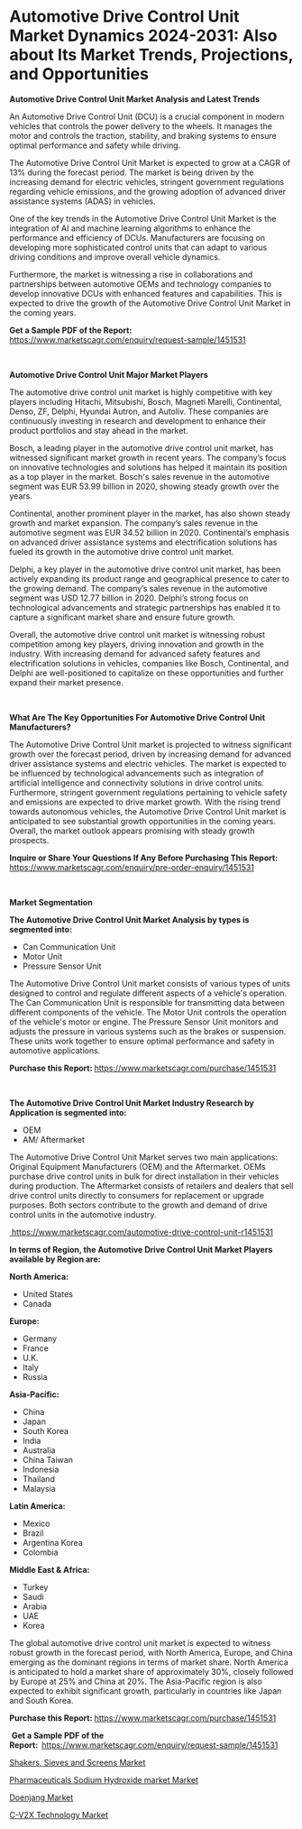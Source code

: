 <p><h1>Automotive Drive Control Unit Market Dynamics 2024-2031: Also about Its Market Trends, Projections, and Opportunities</h1></p><p><strong>Automotive Drive Control Unit Market Analysis and Latest Trends</strong></p>
<p><p>An Automotive Drive Control Unit (DCU) is a crucial component in modern vehicles that controls the power delivery to the wheels. It manages the motor and controls the traction, stability, and braking systems to ensure optimal performance and safety while driving.</p><p>The Automotive Drive Control Unit Market is expected to grow at a CAGR of 13% during the forecast period. The market is being driven by the increasing demand for electric vehicles, stringent government regulations regarding vehicle emissions, and the growing adoption of advanced driver assistance systems (ADAS) in vehicles.</p><p>One of the key trends in the Automotive Drive Control Unit Market is the integration of AI and machine learning algorithms to enhance the performance and efficiency of DCUs. Manufacturers are focusing on developing more sophisticated control units that can adapt to various driving conditions and improve overall vehicle dynamics.</p><p>Furthermore, the market is witnessing a rise in collaborations and partnerships between automotive OEMs and technology companies to develop innovative DCUs with enhanced features and capabilities. This is expected to drive the growth of the Automotive Drive Control Unit Market in the coming years.</p></p>
<p><strong>Get a Sample PDF of the Report:&nbsp;</strong> <a href="https://www.marketscagr.com/enquiry/request-sample/1451531">https://www.marketscagr.com/enquiry/request-sample/1451531</a></p>
<p>&nbsp;</p>
<p><strong>Automotive Drive Control Unit Major Market Players</strong></p>
<p><p>The automotive drive control unit market is highly competitive with key players including Hitachi, Mitsubishi, Bosch, Magneti Marelli, Continental, Denso, ZF, Delphi, Hyundai Autron, and Autoliv. These companies are continuously investing in research and development to enhance their product portfolios and stay ahead in the market.</p><p>Bosch, a leading player in the automotive drive control unit market, has witnessed significant market growth in recent years. The company’s focus on innovative technologies and solutions has helped it maintain its position as a top player in the market. Bosch's sales revenue in the automotive segment was EUR 53.99 billion in 2020, showing steady growth over the years.</p><p>Continental, another prominent player in the market, has also shown steady growth and market expansion. The company’s sales revenue in the automotive segment was EUR 34.52 billion in 2020. Continental’s emphasis on advanced driver assistance systems and electrification solutions has fueled its growth in the automotive drive control unit market.</p><p>Delphi, a key player in the automotive drive control unit market, has been actively expanding its product range and geographical presence to cater to the growing demand. The company’s sales revenue in the automotive segment was USD 12.77 billion in 2020. Delphi’s strong focus on technological advancements and strategic partnerships has enabled it to capture a significant market share and ensure future growth.</p><p>Overall, the automotive drive control unit market is witnessing robust competition among key players, driving innovation and growth in the industry. With increasing demand for advanced safety features and electrification solutions in vehicles, companies like Bosch, Continental, and Delphi are well-positioned to capitalize on these opportunities and further expand their market presence.</p></p>
<p>&nbsp;</p>
<p><strong>What Are The Key Opportunities For Automotive Drive Control Unit Manufacturers?</strong></p>
<p><p>The Automotive Drive Control Unit market is projected to witness significant growth over the forecast period, driven by increasing demand for advanced driver assistance systems and electric vehicles. The market is expected to be influenced by technological advancements such as integration of artificial intelligence and connectivity solutions in drive control units. Furthermore, stringent government regulations pertaining to vehicle safety and emissions are expected to drive market growth. With the rising trend towards autonomous vehicles, the Automotive Drive Control Unit market is anticipated to see substantial growth opportunities in the coming years. Overall, the market outlook appears promising with steady growth prospects.</p></p>
<p><strong>Inquire or Share Your Questions If Any Before Purchasing This Report:</strong> <a href="https://www.marketscagr.com/enquiry/pre-order-enquiry/1451531">https://www.marketscagr.com/enquiry/pre-order-enquiry/1451531</a></p>
<p>&nbsp;</p>
<p><strong>Market Segmentation</strong></p>
<p><strong>The Automotive Drive Control Unit Market Analysis by types is segmented into:</strong></p>
<p><ul><li>Can Communication Unit</li><li>Motor Unit</li><li>Pressure Sensor Unit</li></ul></p>
<p><p>The Automotive Drive Control Unit market consists of various types of units designed to control and regulate different aspects of a vehicle's operation. The Can Communication Unit is responsible for transmitting data between different components of the vehicle. The Motor Unit controls the operation of the vehicle's motor or engine. The Pressure Sensor Unit monitors and adjusts the pressure in various systems such as the brakes or suspension. These units work together to ensure optimal performance and safety in automotive applications.</p></p>
<p><strong>Purchase this Report:&nbsp;</strong><a href="https://www.marketscagr.com/purchase/1451531">https://www.marketscagr.com/purchase/1451531</a></p>
<p>&nbsp;</p>
<p><strong>The Automotive Drive Control Unit Market Industry Research by Application is segmented into:</strong></p>
<p><ul><li>OEM</li><li>AM/ Aftermarket</li></ul></p>
<p><p>The Automotive Drive Control Unit Market serves two main applications: Original Equipment Manufacturers (OEM) and the Aftermarket. OEMs purchase drive control units in bulk for direct installation in their vehicles during production. The Aftermarket consists of retailers and dealers that sell drive control units directly to consumers for replacement or upgrade purposes. Both sectors contribute to the growth and demand of drive control units in the automotive industry.</p></p>
<p><a href="https://www.marketscagr.com/automotive-drive-control-unit-r1451531">&nbsp;https://www.marketscagr.com/automotive-drive-control-unit-r1451531</a></p>
<p><strong>In terms of Region, the Automotive Drive Control Unit Market Players available by Region are:</strong></p>
<p>
    <p> <strong> North America: </strong>
        <ul>
            <li>United States</li>
            <li>Canada</li>
        </ul>
        </p> 
    <p> <strong> Europe: </strong>
        <ul>
            <li>Germany</li>
            <li>France</li>
            <li>U.K.</li>
            <li>Italy</li>
            <li>Russia</li>
        </ul>
        </p> 
    <p> <strong> Asia-Pacific: </strong>
        <ul>
            <li>China</li>
            <li>Japan</li>
            <li>South Korea</li>
            <li>India</li>
            <li>Australia</li>
            <li>China Taiwan</li>
            <li>Indonesia</li>
            <li>Thailand</li>
            <li>Malaysia</li>
        </ul>
        </p> 
    <p> <strong> Latin America: </strong>
        <ul>
            <li>Mexico</li>
            <li>Brazil</li>
            <li>Argentina Korea</li>
            <li>Colombia</li>
        </ul>
        </p> 
    <p> <strong> Middle East & Africa: </strong>
        <ul>
            <li>Turkey</li>
            <li>Saudi</li>
            <li>Arabia</li>
            <li>UAE</li>
            <li>Korea</li>
        </ul>
    </p>
    </p>
<p><p>The global automotive drive control unit market is expected to witness robust growth in the forecast period, with North America, Europe, and China emerging as the dominant regions in terms of market share. North America is anticipated to hold a market share of approximately 30%, closely followed by Europe at 25% and China at 20%. The Asia-Pacific region is also expected to exhibit significant growth, particularly in countries like Japan and South Korea.</p></p>
<p><strong>Purchase this Report: </strong><a href="https://www.marketscagr.com/purchase/1451531">https://www.marketscagr.com/purchase/1451531</a></p>
<p>&nbsp;<strong>Get a Sample PDF of the Report:&nbsp;&nbsp;</strong><a href="https://www.marketscagr.com/enquiry/request-sample/1451531">https://www.marketscagr.com/enquiry/request-sample/1451531</a></p>
<p><strong></strong></p>
<p><p><a href="https://medium.com/@liam.mcgrath5645/global-shakers-sieves-and-screens-market-share-and-growth-opportunities-and-market-size-growing-4bc2602efe4c">Shakers, Sieves and Screens Market</a></p><p><a href="https://github.com/sarahterry458/Market-Research-Report-List-1/blob/main/pharmaceuticals-sodium-hydroxide-market-market.md">Pharmaceuticals Sodium Hydroxide market Market</a></p><p><a href="https://github.com/tristaoole5674/Market-Research-Report-List-1/blob/main/doenjang-market.md">Doenjang Market</a></p><p><a href="https://medium.com/@shawnsmithv6981/c-v2x-technology-market-size-is-growing-at-cagr-of-9-6-10a32e59967d">C-V2X Technology Market</a></p></p>
